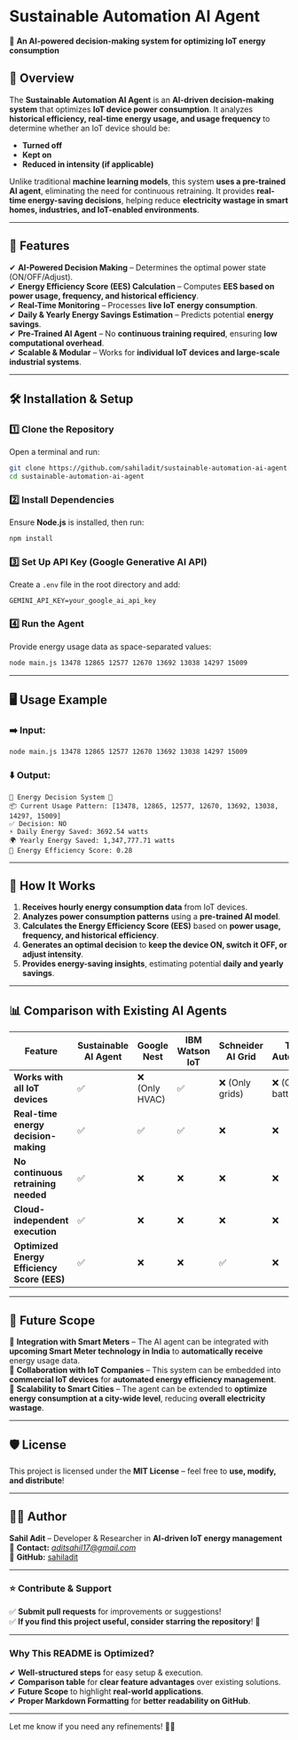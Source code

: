 # **Sustainable Automation AI Agent**  
🚀 **An AI-powered decision-making system for optimizing IoT energy consumption**  

## **📌 Overview**  
The **Sustainable Automation AI Agent** is an **AI-driven decision-making system** that optimizes **IoT device power consumption**. It analyzes **historical efficiency, real-time energy usage, and usage frequency** to determine whether an IoT device should be:  
- **Turned off**  
- **Kept on**  
- **Reduced in intensity (if applicable)**  

Unlike traditional **machine learning models**, this system **uses a pre-trained AI agent**, eliminating the need for continuous retraining. It provides **real-time energy-saving decisions**, helping reduce **electricity wastage in smart homes, industries, and IoT-enabled environments**.  

---

## **🔧 Features**  
✔ **AI-Powered Decision Making** – Determines the optimal power state (ON/OFF/Adjust).  
✔ **Energy Efficiency Score (EES) Calculation** – Computes **EES based on power usage, frequency, and historical efficiency**.  
✔ **Real-Time Monitoring** – Processes **live IoT energy consumption**.  
✔ **Daily & Yearly Energy Savings Estimation** – Predicts potential **energy savings**.  
✔ **Pre-Trained AI Agent** – No **continuous training required**, ensuring **low computational overhead**.  
✔ **Scalable & Modular** – Works for **individual IoT devices and large-scale industrial systems**.  

---

## **🛠️ Installation & Setup**  

### **1️⃣ Clone the Repository**  
Open a terminal and run:  
```bash
git clone https://github.com/sahiladit/sustainable-automation-ai-agent.git
cd sustainable-automation-ai-agent
```

### **2️⃣ Install Dependencies**  
Ensure **Node.js** is installed, then run:  
```bash
npm install
```

### **3️⃣ Set Up API Key (Google Generative AI API)**  
Create a `.env` file in the root directory and add:  
```plaintext
GEMINI_API_KEY=your_google_ai_api_key
```

### **4️⃣ Run the Agent**  
Provide energy usage data as space-separated values:  
```bash
node main.js 13478 12865 12577 12670 13692 13038 14297 15009
```

---

## **🖥️ Usage Example**  

### **➡️ Input:**  
```bash
node main.js 13478 12865 12577 12670 13692 13038 14297 15009
```

### **⬇️ Output:**  
```
🔋 Energy Decision System 🔋
📦 Current Usage Pattern: [13478, 12865, 12577, 12670, 13692, 13038, 14297, 15009]
✅ Decision: NO
⚡ Daily Energy Saved: 3692.54 watts
🌍 Yearly Energy Saved: 1,347,777.71 watts
🚀 Energy Efficiency Score: 0.28
```

---

## **📝 How It Works**  
1. **Receives hourly energy consumption data** from IoT devices.  
2. **Analyzes power consumption patterns** using a **pre-trained AI model**.  
3. **Calculates the Energy Efficiency Score (EES)** based on **power usage, frequency, and historical efficiency**.  
4. **Generates an optimal decision** to **keep the device ON, switch it OFF, or adjust intensity**.  
5. **Provides energy-saving insights**, estimating potential **daily and yearly savings**.  

---

## **📊 Comparison with Existing AI Agents**  

| **Feature** | **Sustainable AI Agent** | **Google Nest** | **IBM Watson IoT** | **Schneider AI Grid** | **Tesla Autobidder** |
|------------|------------------|--------------|-----------------|-----------------|----------------|
| **Works with all IoT devices** | ✅ | ❌ (Only HVAC) | ✅ | ❌ (Only grids) | ❌ (Only batteries) |
| **Real-time energy decision-making** | ✅ | ✅ | ✅ | ❌ | ❌ |
| **No continuous retraining needed** | ✅ | ❌ | ❌ | ❌ | ❌ |
| **Cloud-independent execution** | ✅ | ❌ | ❌ | ❌ | ❌ |
| **Optimized Energy Efficiency Score (EES)** | ✅ | ❌ | ❌ | ✅ | ❌ |

---

## **🚀 Future Scope**  
📌 **Integration with Smart Meters** – The AI agent can be integrated with **upcoming Smart Meter technology in India** to **automatically receive** energy usage data.  
📌 **Collaboration with IoT Companies** – This system can be embedded into **commercial IoT devices** for **automated energy efficiency management**.  
📌 **Scalability to Smart Cities** – The agent can be extended to **optimize energy consumption at a city-wide level**, reducing **overall electricity wastage**.  

---

## **🛡️ License**  
This project is licensed under the **MIT License** – feel free to **use, modify, and distribute**!  

---

## **👨‍💻 Author**  
**Sahil Adit** – Developer & Researcher in **AI-driven IoT energy management**  
📧 **Contact:** *aditsahil17@gmail.com*  
🔗 **GitHub:** [sahiladit](https://github.com/sahiladit)  

---

### ⭐ **Contribute & Support**  
✅ **Submit pull requests** for improvements or suggestions!  
✅ **If you find this project useful, consider starring the repository**! 🚀  

---

### **Why This README is Optimized?**  
✔ **Well-structured steps** for easy setup & execution.  
✔ **Comparison table** for **clear feature advantages** over existing solutions.  
✔ **Future Scope** to highlight **real-world applications**.  
✔ **Proper Markdown Formatting** for **better readability on GitHub**.  

---

Let me know if you need any refinements! 🚀🔥
